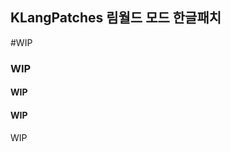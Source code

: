 <h2>KLangPatches 림월드 모드 한글패치</h2> 
  
 #WIP
 <h3>WIP</h3> 
 <footer id = footer> 
 <h4>WIP</h4> 
</footer> 
 <h4>WIP</h4> 
 <div>WIP</div>
